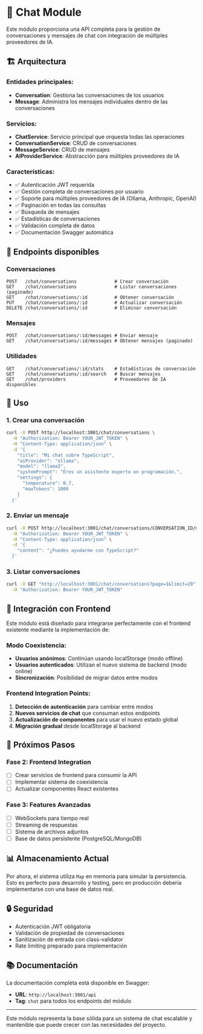 # 💬 Chat Module

Este módulo proporciona una API completa para la gestión de conversaciones y mensajes de chat con integración de múltiples proveedores de IA.

## 🏗️ Arquitectura

### **Entidades principales:**
- **Conversation**: Gestiona las conversaciones de los usuarios
- **Message**: Administra los mensajes individuales dentro de las conversaciones

### **Servicios:**
- **ChatService**: Servicio principal que orquesta todas las operaciones
- **ConversationService**: CRUD de conversaciones
- **MessageService**: CRUD de mensajes
- **AIProviderService**: Abstracción para múltiples proveedores de IA

### **Características:**
- ✅ Autenticación JWT requerida
- ✅ Gestión completa de conversaciones por usuario
- ✅ Soporte para múltiples proveedores de IA (Ollama, Anthropic, OpenAI)
- ✅ Paginación en todas las consultas
- ✅ Búsqueda de mensajes
- ✅ Estadísticas de conversaciones
- ✅ Validación completa de datos
- ✅ Documentación Swagger automática

## 📡 Endpoints disponibles

### **Conversaciones**
```
POST   /chat/conversations              # Crear conversación
GET    /chat/conversations              # Listar conversaciones (paginado)
GET    /chat/conversations/:id          # Obtener conversación
PUT    /chat/conversations/:id          # Actualizar conversación
DELETE /chat/conversations/:id          # Eliminar conversación
```

### **Mensajes**
```
POST   /chat/conversations/:id/messages # Enviar mensaje
GET    /chat/conversations/:id/messages # Obtener mensajes (paginado)
```

### **Utilidades**
```
GET    /chat/conversations/:id/stats    # Estadísticas de conversación
GET    /chat/conversations/:id/search   # Buscar mensajes
GET    /chat/providers                  # Proveedores de IA disponibles
```

## 🔧 Uso

### **1. Crear una conversación**
```bash
curl -X POST http://localhost:3001/chat/conversations \
  -H "Authorization: Bearer YOUR_JWT_TOKEN" \
  -H "Content-Type: application/json" \
  -d '{
    "title": "Mi chat sobre TypeScript",
    "aiProvider": "ollama",
    "model": "llama2",
    "systemPrompt": "Eres un asistente experto en programación.",
    "settings": {
      "temperature": 0.7,
      "maxTokens": 1000
    }
  }'
```

### **2. Enviar un mensaje**
```bash
curl -X POST http://localhost:3001/chat/conversations/CONVERSATION_ID/messages \
  -H "Authorization: Bearer YOUR_JWT_TOKEN" \
  -H "Content-Type: application/json" \
  -d '{
    "content": "¿Puedes ayudarme con TypeScript?"
  }'
```

### **3. Listar conversaciones**
```bash
curl -X GET "http://localhost:3001/chat/conversations?page=1&limit=20" \
  -H "Authorization: Bearer YOUR_JWT_TOKEN"
```

## 🔗 Integración con Frontend

Este módulo está diseñado para integrarse perfectamente con el frontend existente mediante la implementación de:

### **Modo Coexistencia:**
- **Usuarios anónimos**: Continúan usando localStorage (modo offline)
- **Usuarios autenticados**: Utilizan el nuevo sistema de backend (modo online)
- **Sincronización**: Posibilidad de migrar datos entre modos

### **Frontend Integration Points:**
1. **Detección de autenticación** para cambiar entre modos
2. **Nuevos servicios de chat** que consuman estos endpoints
3. **Actualización de componentes** para usar el nuevo estado global
4. **Migración gradual** desde localStorage al backend

## 🚀 Próximos Pasos

### **Fase 2: Frontend Integration**
- [ ] Crear servicios de frontend para consumir la API
- [ ] Implementar sistema de coexistencia
- [ ] Actualizar componentes React existentes

### **Fase 3: Features Avanzadas**
- [ ] WebSockets para tiempo real
- [ ] Streaming de respuestas
- [ ] Sistema de archivos adjuntos
- [ ] Base de datos persistente (PostgreSQL/MongoDB)

## 📊 Almacenamiento Actual

Por ahora, el sistema utiliza `Map` en memoria para simular la persistencia. Esto es perfecto para desarrollo y testing, pero en producción debería implementarse con una base de datos real.

## 🔒 Seguridad

- Autenticación JWT obligatoria
- Validación de propiedad de conversaciones
- Sanitización de entrada con class-validator
- Rate limiting preparado para implementación

## 📚 Documentación

La documentación completa está disponible en Swagger:
- **URL**: `http://localhost:3001/api`
- **Tag**: `chat` para todos los endpoints del módulo

---

Este módulo representa la base sólida para un sistema de chat escalable y mantenible que puede crecer con las necesidades del proyecto.
